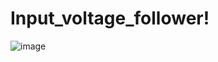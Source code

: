 # Input_voltage_follower!
![image](https://user-images.githubusercontent.com/103216308/205381438-e834bf38-9326-47a4-b3a8-a9c198a5032f.png)

